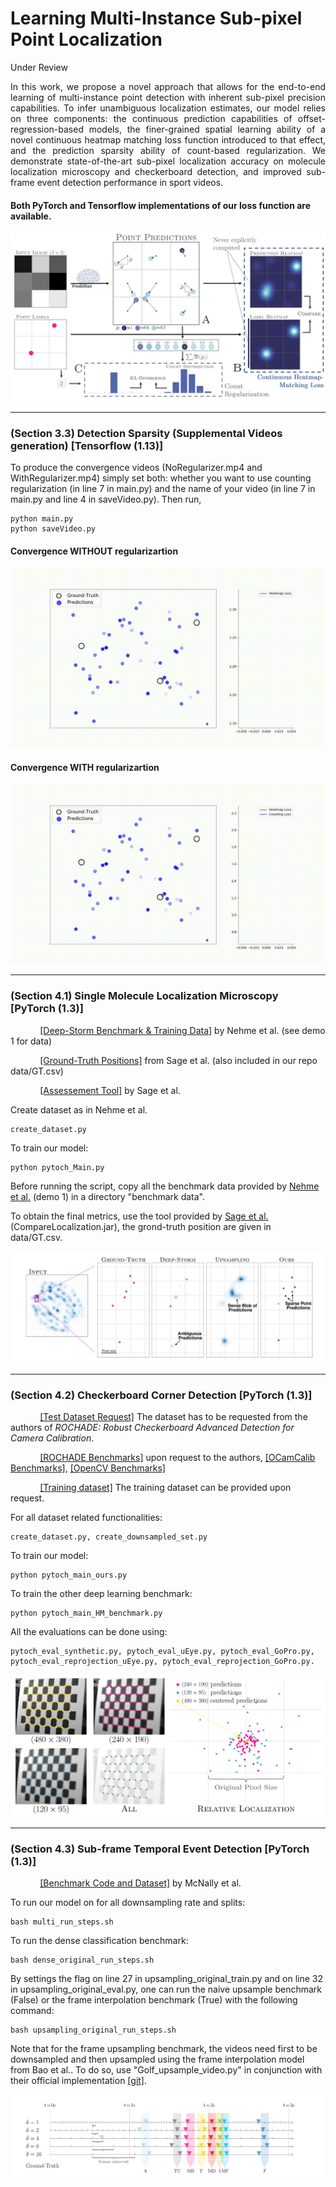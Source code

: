 # Learning Multi-Instance Sub-pixel Point Localization
Under Review

<div style="text-align: justify">
In this work, we propose a novel approach that allows for the end-to-end learning of multi-instance point detection with inherent sub-pixel precision capabilities. To infer unambiguous localization estimates, our model relies on three components: the continuous prediction capabilities of offset-regression-based models, the finer-grained spatial learning ability of a novel continuous heatmap matching loss function introduced to that effect, and the prediction sparsity ability of count-based regularization. We demonstrate state-of-the-art sub-pixel localization accuracy on molecule localization microscopy and checkerboard detection, and improved sub-frame event detection performance in sport videos.
</div>

#### Both PyTorch and Tensorflow implementations of our loss function are available.

![LossFunction](img/ModelOverview.jpg)


---
### (Section 3.3) Detection Sparsity (Supplemental Videos generation) [Tensorflow (1.13)]

To produce the convergence videos (NoRegularizer.mp4 and WithRegularizer.mp4) simply set both: whether you want to use counting regularization (in line 7 in main.py) and the name of your video (in line 7 in main.py and line 4 in saveVideo.py). Then run,

```
python main.py
python saveVideo.py
```

#### Convergence WITHOUT regularizartion
<div style="text-align:center"><img src="img/NoRegularizer.gif" alt="drawing" width="700"/></div>



#### Convergence WITH regularizartion
<div style="text-align:center"><img src="img/WithRegularizer.gif" alt="drawing" width="700"/></div>


---
### (Section 4.1) Single Molecule Localization Microscopy [PyTorch (1.3)]


&nbsp;&nbsp;&nbsp;&nbsp;&nbsp;&nbsp;&nbsp;&nbsp;&nbsp;&nbsp;&nbsp;&nbsp;[[Deep-Storm Benchmark & Training Data]](https://github.com/EliasNehme/Deep-STORM/tree/master/demo%201%20-%20Simulated%20Microtubules) by Nehme et al. (see demo 1 for data)

&nbsp;&nbsp;&nbsp;&nbsp;&nbsp;&nbsp;&nbsp;&nbsp;&nbsp;&nbsp;&nbsp;&nbsp;[[Ground-Truth Positions]](http://bigwww.epfl.ch/smlm/challenge/index.html) from Sage et al. (also included in our repo data/GT.csv)

&nbsp;&nbsp;&nbsp;&nbsp;&nbsp;&nbsp;&nbsp;&nbsp;&nbsp;&nbsp;&nbsp;&nbsp;[[Assessement Tool]](http://bigwww.epfl.ch/smlm/challenge/index.html?p=assessment-tools) by Sage et al.

Create dataset as in  Nehme et al.
```
create_dataset.py
```

To train our model:
```
python pytoch_Main.py
```
Before running the script, copy all the benchmark data provided by [Nehme et al.](https://github.com/EliasNehme/Deep-STORM/tree/master/demo%201%20-%20Simulated%20Microtubules) (demo 1) in a directory "benchmark data".

To obtain the final metrics, use the tool provided by [Sage et al.](http://bigwww.epfl.ch/smlm/challenge/index.html?p=assessment-tools) (CompareLocalization.jar), the grond-truth position are given in data/GT.csv.

![LossFunction](img/Microscopy.jpg)

---
### (Section 4.2) Checkerboard Corner Detection [PyTorch (1.3)]




&nbsp;&nbsp;&nbsp;&nbsp;&nbsp;&nbsp;&nbsp;&nbsp;&nbsp;&nbsp;&nbsp;&nbsp;[[Test Dataset Request]](https://link.springer.com/chapter/10.1007/978-3-319-10593-2_50) The dataset has to be requested from the authors of _ROCHADE: Robust Checkerboard Advanced Detection for Camera Calibration_.

&nbsp;&nbsp;&nbsp;&nbsp;&nbsp;&nbsp;&nbsp;&nbsp;&nbsp;&nbsp;&nbsp;&nbsp;[[ROCHADE Benchmarks]](https://link.springer.com/chapter/10.1007/978-3-319-10593-2_50) upon request to the authors, [[OCamCalib Benchmarks]](https://sites.google.com/site/scarabotix/ocamcalib-toolbox), [[OpenCV Benchmarks]](https://opencv.org/)

&nbsp;&nbsp;&nbsp;&nbsp;&nbsp;&nbsp;&nbsp;&nbsp;&nbsp;&nbsp;&nbsp;&nbsp;[[Training dataset]]() The training dataset can be provided upon request.



For all dataset related functionalities:
```
create_dataset.py, create_downsampled_set.py
```

To train our model:
```
python pytoch_main_ours.py
```

To train the other deep learning benchmark:
```
python pytoch_main_HM_benchmark.py
```

All the evaluations can be done using:
```
pytoch_eval_synthetic.py, pytoch_eval_uEye.py, pytoch_eval_GoPro.py, pytoch_eval_reprojection_uEye.py, pytoch_eval_reprojection_GoPro.py.
```


![LossFunction](img/Checkerboard.jpg)


---
### (Section 4.3) Sub-frame Temporal Event Detection [PyTorch (1.3)]
&nbsp;&nbsp;&nbsp;&nbsp;&nbsp;&nbsp;&nbsp;&nbsp;&nbsp;&nbsp;&nbsp;&nbsp;[[Benchmark Code and Dataset]](https://github.com/wmcnally/golfdb) by McNally et al.

To run our model on for all downsampling rate and splits:

```
bash multi_run_steps.sh
```

To run the dense classification benchmark:

```
bash dense_original_run_steps.sh
```

By settings the flag on line 27 in upsampling_original_train.py and on line 32 in upsampling_original_eval.py, one can run the naive upsample benchmark (False) or the frame interpolation benchmark (True) with the following command:

```
bash upsampling_original_run_steps.sh
```
Note that for the frame upsampling benchmark, the videos need first to be downsampled and then upsampled using the frame interpolation model from Bao et al.. To do so, use "Golf_upsample_video.py" in conjunction with their official implementation [[git]](https://github.com/baowenbo/DAIN).

![LossFunction](img/Temporal.jpg)
